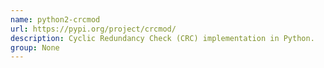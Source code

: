 ```yaml
---
name: python2-crcmod
url: https://pypi.org/project/crcmod/
description: Cyclic Redundancy Check (CRC) implementation in Python.
group: None
---
```


